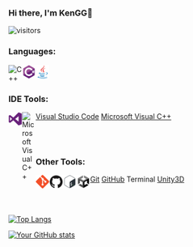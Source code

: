 ### Hi there, I'm KenGG👋
![visitors](https://visitor-badge.laobi.icu/badge?page_id=voidkenny)

### Languages:
<img align="left" alt="C++" width="27px" src="https://raw.githubusercontent.com/devicons/devicon/master/icons/cpp/cpp-original.svg" />
<img align="left" alt="C#" width="27px" src="https://raw.githubusercontent.com/devicons/devicon/master/icons/csharp/csharp-original.svg" />
<img align="left" alt="Java" width="27px" src="https://raw.githubusercontent.com/devicons/devicon/master/icons/java/java-original.svg" />

<br />
<br />

### IDE Tools:
<img align="left" alt="Visual Studio Code" width="27px" src="https://raw.githubusercontent.com/devicons/devicon/master/icons/visualstudio/visualstudio-plain.svg" /> [Visual Studio Code](https://code.visualstudio.com/)
<img align="left" alt="Microsoft Visual C++" width="27px" src="YOUR_LOGO_LINK_HERE" /> [Microsoft Visual C++](https://visualstudio.microsoft.com/vs/features/cplusplus/)

<br />
<br />

### Other Tools:
<img align="left" alt="Git" width="27px" src="https://raw.githubusercontent.com/devicons/devicon/master/icons/git/git-plain.svg" /> [Git](https://git-scm.com/)
<img align="left" alt="GitHub" width="27px" src="https://raw.githubusercontent.com/devicons/devicon/master/icons/github/github-original.svg" /> [GitHub](https://github.com/)
<img align="left" alt="Terminal" width="27px" src="https://raw.githubusercontent.com/devicons/devicon/master/icons/bash/bash-original.svg" /> Terminal
<img align="left" alt="Unity3D" width="27px" src="https://raw.githubusercontent.com/devicons/devicon/master/icons/unity/unity-original.svg" /> [Unity3D](https://unity.com/)

<br />
<br />

[![Top Langs](https://github-readme-stats.vercel.app/api/top-langs/?username=voidkenny&langs_count=8&layout=compact&theme=tokyonight)](https://github.com/anuraghazra/github-readme-stats)

[![Your GitHub stats](https://github-readme-stats.vercel.app/api?username=voidkenny&show_icons=true&theme=radical)](https://github.com/anuraghazra/github-readme-stats)
